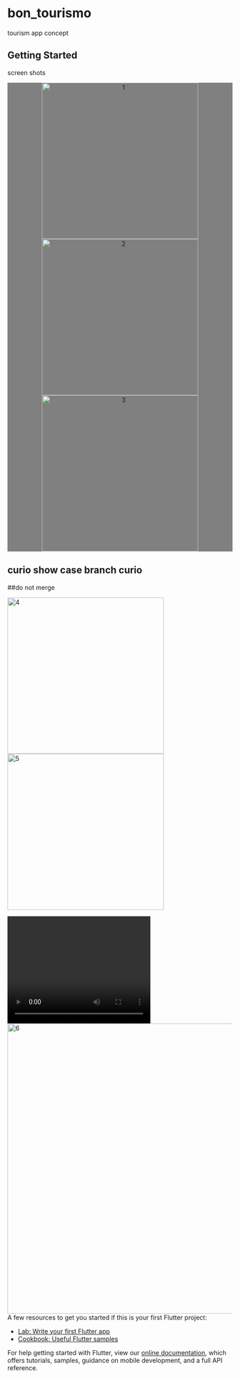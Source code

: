 # bon_tourismo

tourism app concept

## Getting Started

screen shots

<p align="center" style="background-color: grey"> 
<img src="./sc/1.png" width="350" title="1"/>
<img src="./sc/2.png" width="350" title="2"/>
<img src="./sc/3.png" width="350" title="3"/>
</p>

## curio show case branch curio

##do not merge

<p><img src="./sc/4.png" width="350" title="4"/>
<img src="./sc/5.png" width="350" title="5"/>

</p>
 <video width="320" height="240" autoplay>
  <source src="./gif.mp4" type="video/mp4">
  Your browser does not support the video tag.
</video> 
<img src="./sc/6.png" width="650" title="6"/>
A few resources to get you started if this is your first Flutter project:

- [Lab: Write your first Flutter app](https://flutter.dev/docs/get-started/codelab)
- [Cookbook: Useful Flutter samples](https://flutter.dev/docs/cookbook)

For help getting started with Flutter, view our
[online documentation](https://flutter.dev/docs), which offers tutorials,
samples, guidance on mobile development, and a full API reference.
